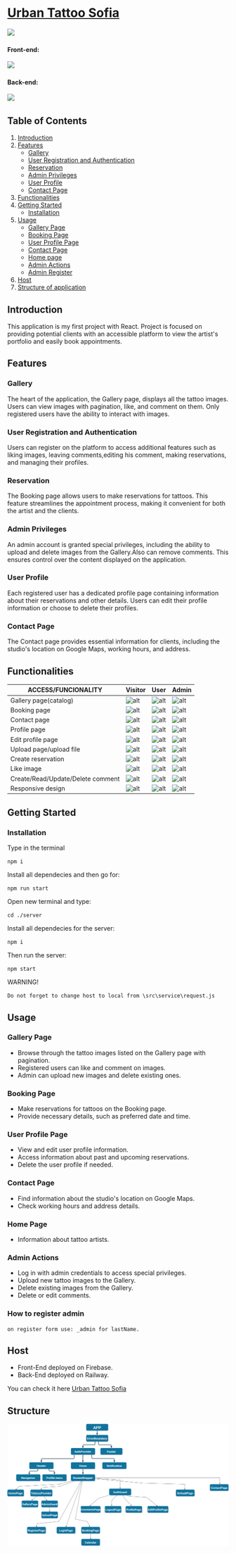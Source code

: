 # <a align="center" href="https://urban-tattoo-react.web.app/">Urban Tattoo Sofia</a>

<p align="left">
  <a>
    <img src="site-view.gif" />
  </a>
</p>

#### Front-end:
<p align="left">
  <a>
    <img src="https://skillicons.dev/icons?i=html,css,js,react" />
  </a>
</p>

#### Back-end:
<p align="left">
  <a>
    <img src="https://skillicons.dev/icons?i=nodejs,express,mongodb" />
  </a>
</p>

## Table of Contents

1. [Introduction](#introduction)
2. [Features](#features)
   - [Gallery](#gallery)
   - [User Registration and Authentication](#user-registration-and-authentication)
   - [Reservation](#reservation)
   - [Admin Privileges](#admin-privileges)
   - [User Profile](#user-profile)
   - [Contact Page](#contact-page)
3. [Functionalities](#functionalities)
4. [Getting Started](#getting-started)
   - [Installation](#installation)
5. [Usage](#usage)
   - [Gallery Page](#gallery-page)
   - [Booking Page](#booking-page)
   - [User Profile Page](#user-profile-page)
   - [Contact Page](#contact-page-usage)
   - [Home page](#homepage)
   - [Admin Actions](#admin-actions)
   - [Admin Register](#admin-register)
6. [Host](#host)
7. [Structure of application](#structure) 


## Introduction <a name="introduction"></a>

This application is my first project with React. Project is focused on providing potential clients with an accessible platform to view the artist's portfolio and easily book appointments.

## Features <a name="features"></a>

### Gallery <a name="gallery"></a>

The heart of the application, the Gallery page, displays all the tattoo images. Users can view images with pagination, like, and comment on them. Only registered users have the ability to interact with images.

### User Registration and Authentication <a name="user-registration-and-authentication"></a>

Users can register on the platform to access additional features such as liking images, leaving comments,editing his comment, making reservations, and managing their profiles.

### Reservation <a name="reservation"></a>

The Booking page allows users to make reservations for tattoos. This feature streamlines the appointment process, making it convenient for both the artist and the clients.

### Admin Privileges <a name="admin-privileges"></a>

An admin account is granted special privileges, including the ability to upload and delete images from the Gallery.Also can remove comments. This ensures control over the content displayed on the application.

### User Profile <a name="user-profile"></a>

Each registered user has a dedicated profile page containing information about their reservations and other details. Users can edit their profile information or choose to delete their profiles.

### Contact Page <a name="contact-page"></a>

The Contact page provides essential information for clients, including the studio's location on Google Maps, working hours, and address.

## Functionalities <a name="functionalities"></a> 

ACCESS/FUNCIONALITY  | Visitor | User | Admin
-------------  | ------------- | ------------- | ------------- |
Gallery page(catalog)   | ![alt](https://img.icons8.com/fluency/60/000000/checkmark.png) | ![alt](https://img.icons8.com/fluency/60/000000/checkmark.png) | ![alt](https://img.icons8.com/fluency/60/000000/checkmark.png)
Booking page   | ![alt](https://img.icons8.com/fluency/60/000000/checkmark.png) | ![alt](https://img.icons8.com/fluency/60/000000/checkmark.png) | ![alt](https://img.icons8.com/fluency/60/000000/checkmark.png) 
Contact page  | ![alt](https://img.icons8.com/fluency/60/000000/checkmark.png) | ![alt](https://img.icons8.com/fluency/60/000000/checkmark.png) | ![alt](https://img.icons8.com/fluency/60/000000/checkmark.png)
Profile page   | ![alt](https://img.icons8.com/emoji/60/000000/cross-mark-emoji.png) | ![alt](https://img.icons8.com/fluency/60/000000/checkmark.png) | ![alt](https://img.icons8.com/fluency/60/000000/checkmark.png)
Edit profile page        | ![alt](https://img.icons8.com/emoji/60/000000/cross-mark-emoji.png) | ![alt](https://img.icons8.com/fluency/60/000000/checkmark.png) | ![alt](https://img.icons8.com/fluency/60/000000/checkmark.png)
Upload page/upload file    | ![alt](https://img.icons8.com/emoji/60/000000/cross-mark-emoji.png) | ![alt](https://img.icons8.com/emoji/60/000000/cross-mark-emoji.png) | ![alt](https://img.icons8.com/fluency/60/000000/checkmark.png)
Create reservation | ![alt](https://img.icons8.com/emoji/60/000000/cross-mark-emoji.png) | ![alt](https://img.icons8.com/fluency/60/000000/checkmark.png) | ![alt](https://img.icons8.com/fluency/60/000000/checkmark.png)
Like image | ![alt](https://img.icons8.com/emoji/60/000000/cross-mark-emoji.png) | ![alt](https://img.icons8.com/fluency/60/000000/checkmark.png) | ![alt](https://img.icons8.com/fluency/60/000000/checkmark.png)
Create/Read/Update/Delete comment | ![alt](https://img.icons8.com/emoji/60/000000/cross-mark-emoji.png) | ![alt](https://img.icons8.com/fluency/60/000000/checkmark.png) | ![alt](https://img.icons8.com/fluency/60/000000/checkmark.png)
Responsive design | ![alt](https://img.icons8.com/fluency/60/000000/checkmark.png) | ![alt](https://img.icons8.com/fluency/60/000000/checkmark.png) | ![alt](https://img.icons8.com/fluency/60/000000/checkmark.png)

## Getting Started <a name="getting-started"></a>

### Installation <a name="installation"></a>

Type in the terminal
```
npm i
```
Install all dependecies and then go for:

```
npm run start
```

Open new terminal and type:
```
cd ./server
```
Install all dependecies for the server: 
```
npm i
```
Then run the server:

```
npm start
```

WARNING!
```
Do not forget to change host to local from \src\service\request.js
```


## Usage <a name="usage"></a>

### Gallery Page <a name="gallery-page"></a>

- Browse through the tattoo images listed on the Gallery page with pagination.
- Registered users can like and comment on images.
- Admin can upload new images and delete existing ones.

### Booking Page <a name="booking-page"></a>

- Make reservations for tattoos on the Booking page.
- Provide necessary details, such as preferred date and time.

### User Profile Page <a name="user-profile-page"></a>

- View and edit user profile information.
- Access information about past and upcoming reservations.
- Delete the user profile if needed.

### Contact Page <a name="contact-page-usage"></a>

- Find information about the studio's location on Google Maps.
- Check working hours and address details.

### Home Page <a name="homepage"></a>

- Information about tattoo artists.

### Admin Actions <a name="admin-actions"></a>

- Log in with admin credentials to access special privileges.
- Upload new tattoo images to the Gallery.
- Delete existing images from the Gallery.
- Delete or edit comments.

### How to register admin <a name="admin-register"></a>

```
on register form use: _admin for lastName.

```

## Host <a name="host"></a>

- Front-End deployed on Firebase.
- Back-End deployed on Railway.

You can check it here <a href="https://urban-tattoo-react.web.app/">Urban Tattoo Sofia</a>

## Structure <a name="structure"></a>
<a>
    <img src="Structure.png" />
</a>
